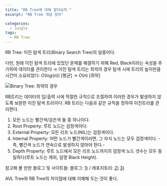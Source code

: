 ```yaml
---
title: "RB Tree에 대해 알아보자."
excerpt: "RB Tree 개념 정리"

categories:
  - Jungle
tags:
  - RB Tree
---
```

RB Tree: 이진 탐색 트리(Binary Search Tree)의 일종이다.

다만, 원래 이진 탐색 트리에 있었던 문제를 해결하기 위해 Red, Black이라는 속성을 추가하여 데이터를 관리한다 → 이진 탐색 트리는 최악의 경우 탐색 시에 트리의 높이만큼 시간이 소요되었다: $O(log(n))$ [평균] → $O(n)$ [최악]

![Binary Tree: 최약의 경우](https://1drv.ms/i/c/c4f97b3b64ae3e7a/IQSaUNt9lwZ-R60J1qBBJPEMAYqoSEEACcI_9E6cBcJWAT0?width=1024)

RB트리는 데이터의 입/출력 시에 적절한 규칙으로 조절하여 이러한 경우가 발생하지 않도록 보완한 이진 탐색 트리이다. RB 트리는 다음과 같은 규칙을 정하여 이진트리를 관리한다.

1. 모든 노드는 빨간색/검은색 둘 중 하나이다.
2. Root Property: 루트 노드는 검정색이다.
3. External Property: 모든 리프 노드(NIL)는 검정색이다.
4. Internal Property: 어떤 노드가 빨간색이라면, 그 자식 노드는 모두 검정색이다. -즉, 빨간색 노드가 연속으로 발생하지 않아야 한다.-
5. Depth Property: 루트 노드에서 모든 리프 노드까지의 검정색 노드 갯수는 모두 동일하다(루트 노드는 제외, 일명 Black Height).

참고해 볼 만한 블로그 및 사이트들: 블로그: [1)](https://velog.io/@whddn0221/%EB%A0%88%EB%93%9C%EB%B8%94%EB%9E%99%ED%8A%B8%EB%A6%AC-%EA%B5%AC%ED%98%84%ED%95%98%EA%B8%B0) / 레포지토리: [2)](https://github.com/jwowo/rbtree-lab/blob/main/src/rbtree.c) [3)](https://github.com/e-juhee/Red-Black-Tree) 

AVL Tree와 RB Tree의 차이점에 대해 이해해 두는 것이 좋다.